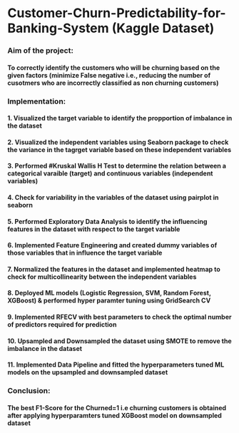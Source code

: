 # Customer-Churn-Predictability-for-Banking-System (Kaggle Dataset)


### Aim of the project: 

#### To correctly identify the customers who will be churning based on the given factors (minimize False negative i.e., reducing the number of cusotmers who are incorrectly classified as non churning customers)

### Implementation: 

#### 1. Visualized the target variable to identify the propportion of imbalance in the dataset
#### 2. Visualized the independent variables using Seaborn package to check the variance in the tagrget variable based on these independent variables
#### 3. Performed #Kruskal Wallis H Test to determine the relation between a categorical varaible (target) and continuous variables (independent variables)
#### 4. Check for variability in the variables of the dataset using pairplot in seaborn
#### 5. Performed Exploratory Data Analysis to identify the influencing features in the dataset with respect to the target variable
#### 6. Implemented Feature Engineering and created dummy variables of those variables that in influence the target variable
#### 7. Normalized the features in the dataset and implemented heatmap to check for multicollinearity between the independent variables
#### 8. Deployed ML models (Logistic Regression, SVM, Random Forest, XGBoost) & performed hyper paramter tuning using GridSearch CV
#### 9. Implemented RFECV with best parameters to check the optimal number of predictors required for prediction
#### 10. Upsampled and Downsampled the dataset using SMOTE to remove the imbalance in the dataset
#### 11. Implemented Data Pipeline and fitted the hyperparameters tuned ML models on the upsampled and downsampled dataset


### Conclusion:

#### The best F1-Score for the Churned=1 i.e churning customers is obtained after applying hyperparamters tuned XGBoost model on downsampled dataset

